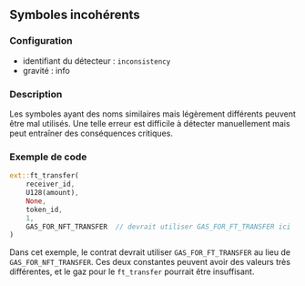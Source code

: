 
## Symboles incohérents

### Configuration

* identifiant du détecteur : `inconsistency`
* gravité : info

### Description

Les symboles ayant des noms similaires mais légèrement différents peuvent être mal utilisés. Une telle erreur est difficile à détecter manuellement mais peut entraîner des conséquences critiques.

### Exemple de code

```rust
ext::ft_transfer(
    receiver_id,
    U128(amount),
    None,
    token_id,
    1,
    GAS_FOR_NFT_TRANSFER  // devrait utiliser GAS_FOR_FT_TRANSFER ici
)
```

Dans cet exemple, le contrat devrait utiliser `GAS_FOR_FT_TRANSFER` au lieu de `GAS_FOR_NFT_TRANSFER`. Ces deux constantes peuvent avoir des valeurs très différentes, et le gaz pour le `ft_transfer` pourrait être insuffisant.
